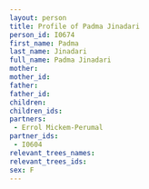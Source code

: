 ```yaml
---
layout: person
title: Profile of Padma Jinadari
person_id: I0674
first_name: Padma
last_name: Jinadari
full_name: Padma Jinadari
mother: 
mother_id: 
father: 
father_id: 
children:
children_ids:
partners:
 - Errol Mickem-Perumal
partner_ids:
 - I0604
relevant_trees_names:
relevant_trees_ids:
sex: F
---
```


